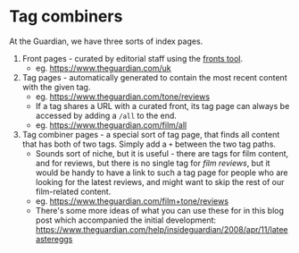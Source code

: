 # Tag combiners

At the Guardian, we have three sorts of index pages.

1. Front pages - curated by editorial staff using the [fronts tool](https://github.com/guardian/facia-tool).
    - eg. <https://www.theguardian.com/uk>
2. Tag pages - automatically generated to contain the most recent content with the given tag.
    - eg. <https://www.theguardian.com/tone/reviews>
    - If a tag shares a URL with a curated front, its tag page can always be accessed by adding a `/all` to the end.
    - eg. <https://www.theguardian.com/film/all>
3. Tag combiner pages - a special sort of tag page, that finds all content that has both of two tags. Simply add a `+` between the two tag paths.
    - Sounds sort of niche, but it is useful - there are tags for film content, and for reviews, but there is no single tag for _film reviews_, but it would be handy to have a link to such a tag page for people who are looking for the latest reviews, and might want to skip the rest of our film-related content.
    - eg. <https://www.theguardian.com/film+tone/reviews>
    - There's some more ideas of what you can use these for in this blog post which accompanied the initial development: <https://www.theguardian.com/help/insideguardian/2008/apr/11/lateeastereggs>
